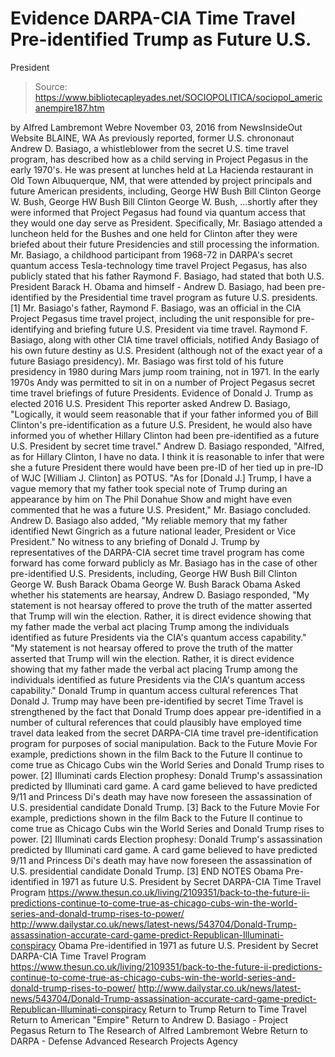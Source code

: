 # Evidence DARPA-CIA Time Travel Pre-identified Trump as Future U.S. 
President

> Source: https://www.bibliotecapleyades.net/SOCIOPOLITICA/sociopol_americanempire187.htm

by Alfred Lambremont Webre November 03, 2016 from NewsInsideOut Website
BLAINE, WA
As previously reported, former U.S. chrononaut Andrew D. Basiago, a whistleblower from the secret U.S. time travel program, has described how as a child serving in Project Pegasus in the early 1970's.
He was present at lunches held at La Hacienda restaurant in Old Town Albuquerque, NM, that were attended by project principals and future American presidents, including,
George HW Bush Bill Clinton George W. Bush,
George HW Bush
Bill Clinton
George W. Bush,
...shortly after they were informed that Project Pegasus had found via quantum access that they would one day serve as President.
Specifically, Mr. Basiago attended a luncheon held for the Bushes and one held for Clinton after they were briefed about their future Presidencies and still processing the information. Mr. Basiago, a childhood participant from 1968-72 in DARPA's secret quantum access Tesla-technology time travel Project Pegasus, has also publicly stated that his father Raymond F. Basiago, had stated that both U.S. President Barack H. Obama and himself - Andrew D. Basiago, had been pre-identified by the Presidential time travel program as future U.S. presidents. [1] Mr. Basiago's father, Raymond F. Basiago, was an official in the CIA Project Pegasus time travel project, including the unit responsible for pre-identifying and briefing future U.S. President via time travel.
Raymond F. Basiago, along with other CIA time travel officials, notified Andy Basiago of his own future destiny as U.S. President (although not of the exact year of a future Basiago presidency).
Mr. Basiago was first told of his future presidency in 1980 during Mars jump room training, not in 1971. In the early 1970s Andy was permitted to sit in on a number of Project Pegasus secret time travel briefings of future Presidents.
Evidence of Donald J. Trump as elected 2016 U.S. President This reporter asked Andrew D. Basiago,
"Logically, it would seem reasonable that if your father informed you of Bill Clinton's pre-identification as a future U.S. President, he would also have informed you of whether Hillary Clinton had been pre-identified as a future U.S. President by secret time travel."
Andrew D. Basiago responded,
"Alfred, as for Hillary Clinton, I have no data. I think it is reasonable to infer that were she a future President there would have been pre-ID of her tied up in pre-ID of WJC [William J. Clinton] as POTUS. "As for [Donald J.] Trump, I have a vague memory that my father took special note of Trump during an appearance by him on The Phil Donahue Show and might have even commented that he was a future U.S. President," Mr. Basiago concluded.
Andrew D. Basiago also added,
"My reliable memory that my father identified Newt Gingrich as a future national leader, President or Vice President."
No witness to any briefing of Donald J. Trump by representatives of the DARPA-CIA secret time travel program has come forward has come forward publicly as Mr. Basiago has in the case of other pre-identified U.S. Presidents, including,
George HW Bush Bill Clinton George W. Bush Barack Obama
George W. Bush
Barack Obama
Asked whether his statements are hearsay, Andrew D. Basiago responded,
"My statement is not hearsay offered to prove the truth of the matter asserted that Trump will win the election. Rather, it is direct evidence showing that my father made the verbal act placing Trump among the individuals identified as future Presidents via the CIA's quantum access capability."
"My statement is not hearsay offered to prove the truth of the matter asserted that Trump will win the election.
Rather, it is direct evidence showing that my father made the verbal act placing Trump among the individuals identified as future Presidents via the CIA's quantum access capability."
Donald Trump in quantum access cultural references That Donald J. Trump may have been pre-identified by secret Time Travel is strengthened by the fact that Donald Trump does appear pre-identified in a number of cultural references that could plausibly have employed time travel data leaked from the secret DARPA-CIA time travel pre-identification program for purposes of social manipulation.
Back to the Future Movie For example, predictions shown in the film Back to the Future II continue to come true as Chicago Cubs win the World Series and Donald Trump rises to power. [2] Illuminati cards Election prophesy: Donald Trump's assassination predicted by Illuminati card game. A card game believed to have predicted 9/11 and Princess Di's death may have now foreseen the assassination of U.S. presidential candidate Donald Trump. [3]
Back to the Future Movie
For example, predictions shown in the film Back to the Future II continue to come true as Chicago Cubs win the World Series and Donald Trump rises to power. [2]
Illuminati cards
Election prophesy: Donald Trump's assassination predicted by Illuminati card game. A card game believed to have predicted 9/11 and Princess Di's death may have now foreseen the assassination of U.S. presidential candidate Donald Trump. [3]
END NOTES
Obama Pre-identified in 1971 as future U.S. President by Secret DARPA-CIA Time Travel Program https://www.thesun.co.uk/living/2109351/back-to-the-future-ii-predictions-continue-to-come-true-as-chicago-cubs-win-the-world-series-and-donald-trump-rises-to-power/ http://www.dailystar.co.uk/news/latest-news/543704/Donald-Trump-assassination-accurate-card-game-predict-Republican-Illuminati-conspiracy
Obama Pre-identified in 1971 as future U.S. President by Secret DARPA-CIA Time Travel Program
https://www.thesun.co.uk/living/2109351/back-to-the-future-ii-predictions-continue-to-come-true-as-chicago-cubs-win-the-world-series-and-donald-trump-rises-to-power/
http://www.dailystar.co.uk/news/latest-news/543704/Donald-Trump-assassination-accurate-card-game-predict-Republican-Illuminati-conspiracy
Return to Trump
Return to Time Travel
Return to American "Empire"
Return to Andrew D. Basiago - Project Pegasus
Return to The Research of Alfred Lambremont Webre
Return to DARPA - Defense Advanced Research Projects Agency
